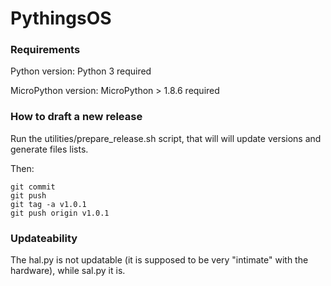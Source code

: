 # PythingsOS

### Requirements

Python version: Python 3 required

MicroPython version: MicroPython > 1.8.6 required


### How to draft a new release

Run the utilities/prepare_release.sh script, that will will update versions and generate files lists.

Then:

	git commit
	git push
    git tag -a v1.0.1
    git push origin v1.0.1

### Updateability

The hal.py is not updatable (it is supposed to be very "intimate" with the hardware), while sal.py it is. 